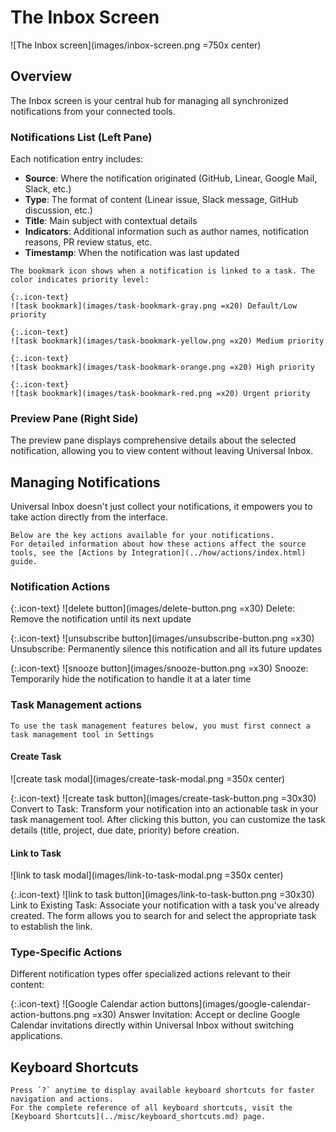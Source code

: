 # The Inbox Screen

![The Inbox screen](images/inbox-screen.png =750x center)

## Overview

The Inbox screen is your central hub for managing all synchronized notifications from your connected tools.

### Notifications List (Left Pane)

Each notification entry includes:
- **Source**: Where the notification originated (GitHub, Linear, Google Mail, Slack, etc.)
- **Type**: The format of content (Linear issue, Slack message, GitHub discussion, etc.)
- **Title**: Main subject with contextual details
- **Indicators**: Additional information such as author names, notification reasons, PR review status, etc.
- **Timestamp**: When the notification was last updated

```admonish tip
The bookmark icon shows when a notification is linked to a task. The color indicates priority level:

{:.icon-text}
![task bookmark](images/task-bookmark-gray.png =x20) Default/Low priority

{:.icon-text}
![task bookmark](images/task-bookmark-yellow.png =x20) Medium priority

{:.icon-text}
![task bookmark](images/task-bookmark-orange.png =x20) High priority

{:.icon-text}
![task bookmark](images/task-bookmark-red.png =x20) Urgent priority
```

### Preview Pane (Right Side)

The preview pane displays comprehensive details about the selected notification, allowing you to view content without leaving Universal Inbox.

## Managing Notifications

Universal Inbox doesn't just collect your notifications, it empowers you to take action directly from the interface.

```admonish info
Below are the key actions available for your notifications.
For detailed information about how these actions affect the source tools, see the [Actions by Integration](../how/actions/index.html) guide.
```

### Notification Actions

{:.icon-text}
![delete button](images/delete-button.png =x30) Delete: Remove the notification until its next update

{:.icon-text}
![unsubscribe button](images/unsubscribe-button.png =x30) Unsubscribe: Permanently silence this notification and all its future updates

{:.icon-text}
![snooze button](images/snooze-button.png =x30) Snooze: Temporarily hide the notification to handle it at a later time

### Task Management actions

```admonish warning
To use the task management features below, you must first connect a task management tool in Settings
```

#### Create Task

![create task modal](images/create-task-modal.png =350x center)

{:.icon-text}
![create task button](images/create-task-button.png =30x30) Convert to Task: Transform your notification into an actionable task in your task management tool. After clicking this button, you can customize the task details (title, project, due date, priority) before creation.


#### Link to Task

![link to task modal](images/link-to-task-modal.png =350x center)

{:.icon-text}
![link to task button](images/link-to-task-button.png =30x30) Link to Existing Task: Associate your notification with a task you've already created. The form allows you to search for and select the appropriate task to establish the link.

### Type-Specific Actions

Different notification types offer specialized actions relevant to their content:

{:.icon-text}
![Google Calendar action buttons](images/google-calendar-action-buttons.png =x30) Answer Invitation: Accept or decline Google Calendar invitations directly within Universal Inbox without switching applications.

## Keyboard Shortcuts

```admonish tip
Press `?` anytime to display available keyboard shortcuts for faster navigation and actions.
For the complete reference of all keyboard shortcuts, visit the [Keyboard Shortcuts](../misc/keyboard_shortcuts.md) page.
```
